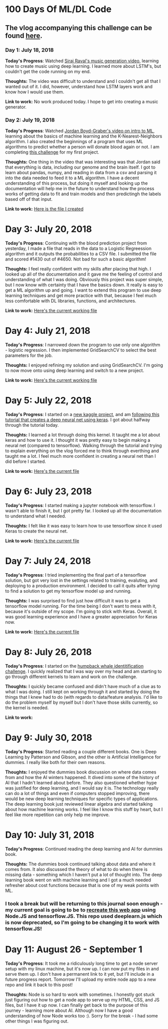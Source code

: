 # 100 Days Of ML/DL Code

## The vlog accompanying this challenge can be found [here](https://www.youtube.com/watch?v=C-XdamS0-zw&list=PLnXc6tX6p6dbBVtb-B_OgAodhQoBBOWrx&index=1).

### Day 1: July 18, 2018

**Today's Progress**: Watched [Siraj Raval's music generation video](https://www.youtube.com/watch?v=4DMm5Lhey1U&t=307s), learning how to create music using deep learning. I learned more about LSTM's, but couldn't get the code running on my end.

**Thoughts:** The video was difficult to understand and I couldn't get all that I wanted out of it. I did, however, understand how LSTM layers work and know how I would use them.

**Link to work:** No work produced today. I hope to get into creating a music generator.

### Day 2: July 19, 2018

**Today's Progress**: Watched [Jordan Boyd-Graber's video on intro to ML](https://www.youtube.com/watch?v=7DjSOLW-ozc&list=PLegWUnz91WfsELyRcZ7d1GwAVifDaZmgo&index=1), learning about the basics of machine learning and the K-Nearest-Neighbors algorithm.
I also created the beginnings of a program that uses ML algorithms to predict whether a person will donate blood again or not. I am completing [this challenge](https://www.drivendata.org/competitions/2/warm-up-predict-blood-donations/page/5/) for my first project.

**Thoughts:** One thing in the video that was interesting was that Jordan said that everything is data, including our genome and the brain itself.
I got to learn about pandas, numpy, and reading in data from a csv and parsing it into the data needed to feed it to a ML algorithm. I have a decent understanding
of this process, but doing it myself and looking up the documentation will help me in the future to understand how the process works of getting data to fit and train models and then
predictingh the labels based off of that input.

**Link to work:** [Here is the file I created](https://github.com/MrJustPeachy/ML100/blob/master/Blood%20Estimator/main.py)

# Day 3: July 20, 2018

**Today's Progress**: Continuing with the blood prediction project from yesterday, I made a file that reads in the data to a Logistic Regreession algorithm and it outputs the probabilities to a CSV file. I submitted the file and scored #1430 out of #4650. Not bad for such a basic algorithm!

**Thoughts:** I feel really confident with my skills after placing that high. I looked up all of the documentation and it gave me the feeling of control and understanding of what I was doing. Obviously this project was super simple, but I now know with certainty that I have the basics down. It really is easy to get a ML algorithm up and going. I want to extend this program to use deep learning techniques and get more practice with that, because I feel much less comfortable with DL libraries, functions, and architectures.

**Link to work:** [Here's the current working file](https://github.com/MrJustPeachy/ML100/blob/master/Blood%20Estimator/main_clunky.py)

# Day 4: July 21, 2018

**Today's Progress**: I narrowed down the program to use only one algorithm - logistic regression. I then implemented GridSearchCV to select the best parameters for the job.

**Thoughts:** I enjoyed refining my solution and using GridSearchCV. I'm going to now move onto using deep learning and switch to a new project.

**Link to work:** [Here's the current working file](https://github.com/MrJustPeachy/ML100/blob/master/Blood%20Estimator/main_clunky.py)

# Day 5: July 22, 2018

**Today's Progress**: I started on a [new kaggle project](https://www.kaggle.com/c/digit-recognizer), and am [following this tutorial that creates a deep neural net using keras](https://www.kaggle.com/poonaml/deep-neural-network-keras-way). I got about halfway through the tutorial today.

**Thoughts:** I learned a lot through doing this kernel. It taught me a lot about keras and how to use it. I thought it was pretty easy to begin making a neural net (compared to tensorflow). Walking through the tutorial and trying to explain everything on the vlog forced me to think through everthing and taught me a lot. I feel much more confident in creating a neural net than I did before I started.

**Link to work:** [Here's the current file](https://github.com/MrJustPeachy/ML100/blob/master/Digit%20Recognizer/Deep%20Learning%20with%20Keras.ipynb)

# Day 6: July 23, 2018

**Today's Progress**: I started making a jupyter notebook with tensorflow. I wasn't able to finish it, but I got pretty far. I looked up all the documentation to understand what I needed.

**Thoughts:** I felt like it was easy to learn how to use tensorflow since it used Keras to create the neural net.

**Link to work:** [Here's the current file](https://github.com/MrJustPeachy/100-days-of-ML-DL-code/blob/master/Digit%20Recognizer/Deep%20Learning%20with%20Tensorflow.ipynb)

# Day 7: July 24, 2018

**Today's Progress**: I tried implementing the final part of a tensorflow solution, but got very lost in the settings related to training, evaluting, and deploying to a production environment. I decided to call it quits after trying to find a solution to get my tensorflow model up and running.

**Thoughts:** I was surprised to find just how difficult it was to get a tensorflow model running. For the time being I don't want to mess with it, because it's outside of my scope. I'm going to stick with Keras. Overall, it was good learning experience and I have a greater appreciation for Keras now.

**Link to work:** [Here's the current file](https://github.com/MrJustPeachy/100-days-of-ML-DL-code/blob/master/Digit%20Recognizer/Deep%20Learning%20with%20Tensorflow.ipynb)

# Day 8: July 26, 2018

**Today's Progress**: I started on the [humpback whale identitification challenge](https://www.kaggle.com/c/whale-categorization-playground). I quickly realized that I was way over my head and am starting to go through different kernels to learn and work on the challenge. 

**Thoughts:** I quickly became confused and didn't have much of a clue as to what I was doing. I still kept on working through it and started by doing the things that I knew had to do (with regards to data/feature analysis. I'd like to do the problem myself by myself but I don't have those skills currently, so the kernel is needed. 

**Link to work:** 

# Day 9: July 30, 2018

**Today's Progress**: Started reading a couple different books. One is Deep Learning by Patterson and Gibson, and the other is Artificial Intelligence for dummies. I really like both for their own reasons.

**Thoughts:** I enjoyed the dummies book discussion on where data comes from and how the AI winters happened. It dived into some of the history of AI that I hadn't learned about before. They also questioned whether hype was justified for deep learning, and I would say it is. The technology really can do a lot of things and even if computers stopped improving, there would be new deep learning techniques for specific types of applications. The deep learning book just reviewed linear algebra and started talking about how machine learning works. I feel like I know this stuff by heart, but I feel like more repetition can only help me improve.

# Day 10: July 31, 2018

**Today's Progress**: Continued reading the deep learning and AI for dummies book.

**Thoughts:** The dummies book continued talking about data and where it comes from. It also discussed the theory of what to do when there is missing data - something which I haven't put a lot of thought into. The deep learning book went on with machine learning and I got a much needed refresher about cost functions because that is one of my weak points with ML.

### I took a break but will be returning to this journal soon enough - my current goal is going to be to [recreate this web app](https://github.com/reiinakano/fast-style-transfer-deeplearnjs) using Node.JS and tensorflow.JS. This repo used deeplearn.js which is now deprecated, so I'm going to be changing it to work with tensorflow.JS!

# Day 11: August 26 - September 1
**Today's Progress**: It took me a ridiculously long time to get a node server setup with my linux machine, but it's now up. I can now put my files in and serve them up. I don't have a permanent link to it yet, but I'll include in a future progress report. Tomorrow I'll upload my entire node app to a new repo and link it back to this post!

**Thoughts:** Node is so hard to work with sometimes. I honestly got stuck just figuring out how to get a node app to serve up my HTML, CSS, and JS files, but I have it up now. I can finally get back to the purpose of this journey - learning more about AI. Although now I have a good understanding of how Node works too :). Sorry for the break - I had some other things I was figuring out.

